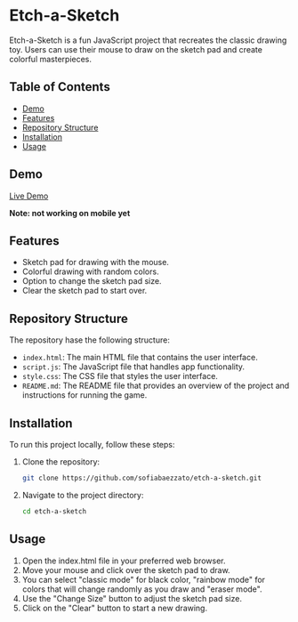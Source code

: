 # Etch-a-Sketch

Etch-a-Sketch is a fun JavaScript project that recreates the classic drawing toy. Users can use their mouse to draw on the sketch pad and create colorful masterpieces.

## Table of Contents

- [Demo](#demo)
- [Features](#features)
- [Repository Structure](#repository-structure)
- [Installation](#installation)
- [Usage](#usage)

## Demo

[Live Demo](https://sofiabaezzato.github.io/etch-a-sketch/)

**Note: not working on mobile yet**

## Features

- Sketch pad for drawing with the mouse.
- Colorful drawing with random colors.
- Option to change the sketch pad size.
- Clear the sketch pad to start over.

## Repository Structure

The repository hase the following structure:

- `index.html`: The main HTML file that contains the user interface.
- `script.js`: The JavaScript file that handles app functionality.
- `style.css`: The CSS file that styles the user interface.
- `README.md`: The README file that provides an overview of the project and instructions for running the game.

## Installation

To run this project locally, follow these steps:

1. Clone the repository:

   ```bash
   git clone https://github.com/sofiabaezzato/etch-a-sketch.git
2. Navigate to the project directory:
   
   ```bash
   cd etch-a-sketch
## Usage
1. Open the index.html file in your preferred web browser.
2. Move your mouse and click over the sketch pad to draw.
3. You can select "classic mode" for black color, "rainbow mode" for colors that will change randomly as you draw and "eraser mode".
4. Use the "Change Size" button to adjust the sketch pad size.
5. Click on the "Clear" button to start a new drawing.
